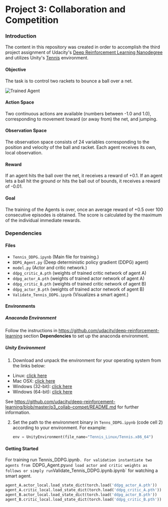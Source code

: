 [//]: # "Image References"

[image1]: https://user-images.githubusercontent.com/10624937/42135623-e770e354-7d12-11e8-998d-29fc74429ca2.gif "Trained Agent"



# Project 3: Collaboration and Competition
### Introduction

The content in this repository was created in order to accomplish the third  project assignment of Udacity's [Deep Reinforcement Learning Nanodegree](https://www.udacity.com/course/deep-reinforcement-learning-nanodegree--nd893) and utilizes Unity's  [Tennis](https://github.com/Unity-Technologies/ml-agents/blob/master/docs/Learning-Environment-Examples.md#tennis) environment.

#### Objective
The task is to control two rackets to bounce a ball over a net. 

![Trained Agent][image1]


#### Action Space
Two continuous actions are available (numbers between -1.0 and 1.0), corresponding to movement toward (or away from) the net, and jumping. 

#### Observation Space
The observation space consists of 24 variables corresponding to the position and velocity of the ball and racket. Each agent receives its own, local observation.


#### Reward
If an agent hits the ball over the net, it receives a reward of +0.1.  If an agent lets a ball hit the ground or hits the ball out of bounds, it receives a reward of -0.01.

#### Goal
The training of the Agents is over, once an average reward of +0.5 over 100 consecutive episodes is obtained. The score is calculated by the maximum of the individual immediate rewards.


### Dependencies

#### Files
- `Tennis_DDPG.ipynb`	(Main file for training.)
- `DDPG_Agent.py` (Deep deterministic policy gradient (DDPG) agent)
- `model.py` (Actor and critic network.)
- `ddpg_critic_A.pth` (weights of trained critic network of agent A)
- `ddpg_actor_A.pth` (weights of trained actor network of agent A)
- `ddpg_critic_B.pth` (weights of trained critic network of agent B)
- `ddpg_actor_B.pth` (weights of trained actor network of agent B)
- `Validate_Tennis_DDPG.ipynb` (Visualizes a smart agent.)

#### Environments

##### Anaconda Environment

Follow the instructions in https://github.com/udacity/deep-reinforcement-learning section **Dependencies** to set up the anaconda environment.


##### Unity Environment

1. Download and unpack the environment for your operating system from the links below:


- Linux: [click here](https://s3-us-west-1.amazonaws.com/udacity-drlnd/P3/Tennis/Tennis_Linux.zip)
- Mac OSX: [click here](https://s3-us-west-1.amazonaws.com/udacity-drlnd/P3/Tennis/Tennis.app.zip)
- Windows (32-bit): [click here](https://s3-us-west-1.amazonaws.com/udacity-drlnd/P3/Tennis/Tennis_Windows_x86.zip)
- Windows (64-bit): [click here](https://s3-us-west-1.amazonaws.com/udacity-drlnd/P3/Tennis/Tennis_Windows_x86_64.zip)

See https://github.com/udacity/deep-reinforcement-learning/blob/master/p3_collab-compet/README.md for further information.

2. Set the path to the environment binary in `Tenns_DDPG.ipynb` (code cell 2) according to your environment. For example:
    ```python
    env = UnityEnvironment(file_name="Tennis_Linux/Tennis.x86_64")
    ```


#### Getting Started
For training run Tennis_DDPG.ipynb`. For validation instantiate two agents from `DDPG_Agent.py` and load actor and critic weights as follows or simply run `Validate_Tennis_DDPG.ipynb.ipynb` for watching a smart agent.
```python
agent_A.actor_local.load_state_dict(torch.load('ddpg_actor_A.pth'))
agent_A.critic_local.load_state_dict(torch.load('ddpg_critic_A.pth'))
agent_B.actor_local.load_state_dict(torch.load('ddpg_actor_B.pth'))
agent_B.critic_local.load_state_dict(torch.load('ddpg_critic_B.pth'))
```


